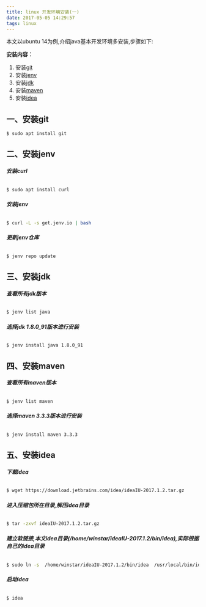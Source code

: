 ```yaml
---
title: linux 开发环境安装(一)
date: 2017-05-05 14:29:57
tags: linux 
---
```


本文以ubuntu 14为例,介绍java基本开发环境多安装,步骤如下:

**安装内容：**
1. 安装[git](https://git-scm.com/)      
2. 安装[jenv](http://jenv.io/)   
3. 安装[jdk](http://www.oracle.com/technetwork/java/javase/downloads/index.html)     
4. 安装[maven](http://maven.apache.org/)       
5. 安装[idea](http://www.jetbrains.com/idea/)    

             
## 一、安装git

``` bash
$ sudo apt install git
```

## 二、安装jenv

###### **安装curl**

``` bash
$ sudo apt install curl
```

###### **安装jenv**

``` bash
$ curl -L -s get.jenv.io | bash
```
######  **更新jenv仓库**

``` bash
$ jenv repo update
```

## 三、安装jdk

######  **查看所有jdk版本**

``` bash
$ jenv list java
```

######  **选择jdk 1.8.0_91版本进行安装**

``` bash
$ jenv install java 1.8.0_91
```

## 四、安装maven

###### **查看所有maven版本**
``` bash
$ jenv list maven
```

######  **选择maven 3.3.3版本进行安装**

``` bash
$ jenv install maven 3.3.3
```

## 五、安装idea

######  **下载idea**

``` bash
$ wget https://download.jetbrains.com/idea/ideaIU-2017.1.2.tar.gz
```

######  **进入压缩包所在目录,解压idea目录**

``` bash
$ tar -zxvf ideaIU-2017.1.2.tar.gz
```

######  **建立软链接,本文idea目录(/home/winstar/ideaIU-2017.1.2/bin/idea),实际根据自己的idea目录**

``` bash
$ sudo ln -s  /home/winstar/ideaIU-2017.1.2/bin/idea  /usr/local/bin/idea

```

######  **启动idea**

``` bash
$ idea

```